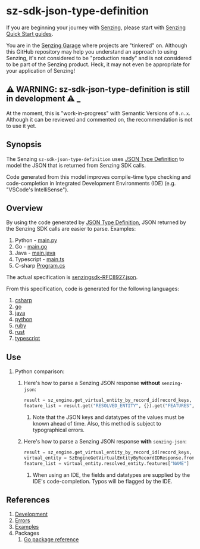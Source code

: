 # sz-sdk-json-type-definition

If you are beginning your journey with [Senzing],
please start with [Senzing Quick Start guides].

You are in the [Senzing Garage] where projects are "tinkered" on.
Although this GitHub repository may help you understand an approach to using Senzing,
it's not considered to be "production ready" and is not considered to be part of the Senzing product.
Heck, it may not even be appropriate for your application of Senzing!

## :warning: WARNING: sz-sdk-json-type-definition is still in development :warning: _

At the moment, this is "work-in-progress" with Semantic Versions of `0.n.x`.
Although it can be reviewed and commented on,
the recommendation is not to use it yet.

## Synopsis

The Senzing `sz-sdk-json-type-definition` uses [JSON Type Definition]
to model the JSON that is returned from Senzing SDK calls.

Code generated from this model improves compile-time type checking
and code-completion in Integrated Development Environments (IDE)
(e.g. "VSCode's IntelliSense").

## Overview

By using the code generated by [JSON Type Definition],
JSON returned by the Senzing SDK calls are easier to parse.
Examples:

1. Python - [main.py]
1. Go - [main.go]
1. Java - [main.java]
1. Typescript - [main.ts]
1. C-sharp [Program.cs]

The actual specification is [senzingsdk-RFC8927.json].

From this specification, code is generated for the following languages:

1. [csharp]
1. [go]
1. [java]
1. [python]
1. [ruby]
1. [rust]
1. [typescript]

## Use

1. Python comparison:
    1. Here's how to parse a Senzing JSON response **without** `senzing-json`:

        ```python
        result = sz_engine.get_virtual_entity_by_record_id(record_keys, flags)
        feature_list = result.get("RESOLVED_ENTITY", {}).get("FEATURES", {}).get("NAME", [])
        ```

        1. Note that the JSON keys and datatypes of the values must be known ahead of time.
           Also, this method is subject to typographical errors.

    1. Here's how to parse a Senzing JSON response **with** `senzing-json`:

        ```python
        result = sz_engine.get_virtual_entity_by_record_id(record_keys, flags)
        virtual_entity = SzEngineGetVirtualEntityByRecordIDResponse.from_json_data(result)
        feature_list = virtual_entity.resolved_entity.features["NAME"]
        ```

        1. When using an IDE, the fields and datatypes are supplied by the IDE's code-completion.
        Typos will be flagged by the IDE.

## References

1. [Development]
1. [Errors]
1. [Examples]
1. Packages
    1. [Go package reference]

[csharp]: csharp
[Development]: docs/development.md
[Errors]: docs/errors.md
[Examples]: docs/examples.md
[go]: go/typedef
[java]: java
[JSON Type Definition]: https://jsontypedef.com/
[main.go]: main.go
[Main.java]: Main.java
[main.py]: main.py
[main.ts]: main.ts
[Go package reference]: https://pkg.go.dev/github.com/senzing-garage/sz-sdk-json-type-definition
[Program.cs]: csharp/Program.cs
[python]: python/typedef
[ruby]: ruby
[rust]: rust
[Senzing Garage]: https://github.com/senzing-garage
[Senzing Quick Start guides]: https://docs.senzing.com/quickstart/
[Senzing]: https://senzing.com/
[senzingsdk-RFC8927.json]: senzingsdk-RFC8927.json
[typescript]: typescript
